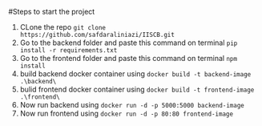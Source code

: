 #Steps to start the project

1. CLone the repo ` git clone https://github.com/safdaraliniazi/IISCB.git `
2. Go to the backend folder and paste this command on terminal `pip install -r requirements.txt`
3. Go to the frontend folder and paste this command on terminal `npm install`
4. build backend docker container using `docker build -t backend-image .\backend\`
5. bulid frontend docker container using `docker build -t frontend-image .\frontend\`
6. Now run backend using `docker run -d -p 5000:5000 backend-image`
7. Now run frontend using `docker run -d -p 80:80 frontend-image`

